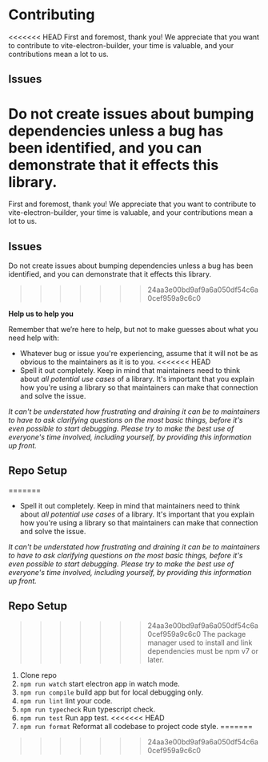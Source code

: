 # Contributing

<<<<<<< HEAD
First and foremost, thank you! We appreciate that you want to contribute to vite-electron-builder, your time is
valuable, and your contributions mean a lot to us.

## Issues

Do not create issues about bumping dependencies unless a bug has been identified, and you can demonstrate that it
effects this library.
=======
First and foremost, thank you! We appreciate that you want to contribute to vite-electron-builder, your time is valuable, and your contributions mean a lot to us.

## Issues

Do not create issues about bumping dependencies unless a bug has been identified, and you can demonstrate that it effects this library.
>>>>>>> 24aa3e00bd9af9a6a050df54c6a0cef959a9c6c0

**Help us to help you**

Remember that we’re here to help, but not to make guesses about what you need help with:

- Whatever bug or issue you're experiencing, assume that it will not be as obvious to the maintainers as it is to you.
<<<<<<< HEAD
- Spell it out completely. Keep in mind that maintainers need to think about _all potential use cases_ of a library.
  It's important that you explain how you're using a library so that maintainers can make that connection and solve the
  issue.

_It can't be understated how frustrating and draining it can be to maintainers to have to ask clarifying questions on
the most basic things, before it's even possible to start debugging. Please try to make the best use of everyone's time
involved, including yourself, by providing this information up front._

## Repo Setup

=======
- Spell it out completely. Keep in mind that maintainers need to think about _all potential use cases_ of a library. It's important that you explain how you're using a library so that maintainers can make that connection and solve the issue.

_It can't be understated how frustrating and draining it can be to maintainers to have to ask clarifying questions on the most basic things, before it's even possible to start debugging. Please try to make the best use of everyone's time involved, including yourself, by providing this information up front._


## Repo Setup
>>>>>>> 24aa3e00bd9af9a6a050df54c6a0cef959a9c6c0
The package manager used to install and link dependencies must be npm v7 or later.

1. Clone repo
1. `npm run watch` start electron app in watch mode.
1. `npm run compile` build app but for local debugging only.
1. `npm run lint` lint your code.
1. `npm run typecheck` Run typescript check.
1. `npm run test` Run app test.
<<<<<<< HEAD
1. `npm run format` Reformat all codebase to project code style.
=======
>>>>>>> 24aa3e00bd9af9a6a050df54c6a0cef959a9c6c0
